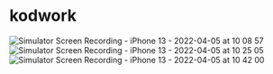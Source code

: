# kodwork
![Simulator Screen Recording - iPhone 13 - 2022-04-05 at 10 08 57](https://user-images.githubusercontent.com/50713500/161698298-25e5b02a-b810-41b5-96cc-4832de9e742c.gif)
![Simulator Screen Recording - iPhone 13 - 2022-04-05 at 10 25 05](https://user-images.githubusercontent.com/50713500/161701115-415abf00-aa67-4d09-aa7f-288d62045d60.gif)
![Simulator Screen Recording - iPhone 13 - 2022-04-05 at 10 42 00](https://user-images.githubusercontent.com/50713500/161703966-1146c6ff-62e0-4cf7-b8db-2971a364925d.gif)
